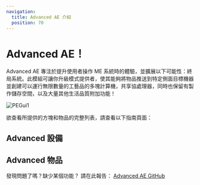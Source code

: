 ```yaml
---
navigation:
  title: Advanced AE 介紹
  position: 70
---
```


# Advanced AE！

Advanced AE 專注於提升使用者操作 ME 系統時的體驗，並擴展以下可能性：終局系統。此模組可讓你升級模式提供者，使其能夠將物品推送到特定側面目標機器並創建可以運行無限數量的工藝品的多塊計算機，共享協處理器，同時也保留有製作儲存空間，以及大量其他生活品質附加功能！

![PEGui1](../pic/aae_intro.png)

欲查看所提供的方塊和物品的完整列表，請查看以下指南頁面：

## Advanced 設備

<CategoryIndex category="advanced devices"></CategoryIndex>

## Advanced 物品

<CategoryIndex category="advanced items"></CategoryIndex>

發現問題了嗎？缺少某個功能？
請在此報告：
[Advanced AE GitHub](https://github.com/pedroksl/AdvancedAE)